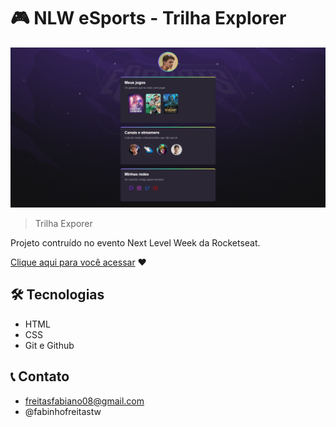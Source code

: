 # 🎮 NLW eSports - Trilha Explorer

![preview](./assets/images/preview.png)

> Trilha Exporer

Projeto contruído no evento Next Level Week da Rocketseat.

[Clique aqui para você acessar](https://fabinho070.github.io/nlw-esports-explorer/) ❤️ 

## 🛠️ Tecnologias
- HTML
- CSS
- Git e Github

## 📞 Contato
- freitasfabiano08@gmail.com
- @fabinhofreitastw